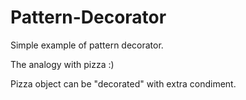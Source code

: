 # Pattern-Decorator

Simple example of pattern decorator. 

The analogy with pizza :) 

Pizza object can be "decorated" with extra condiment. 
